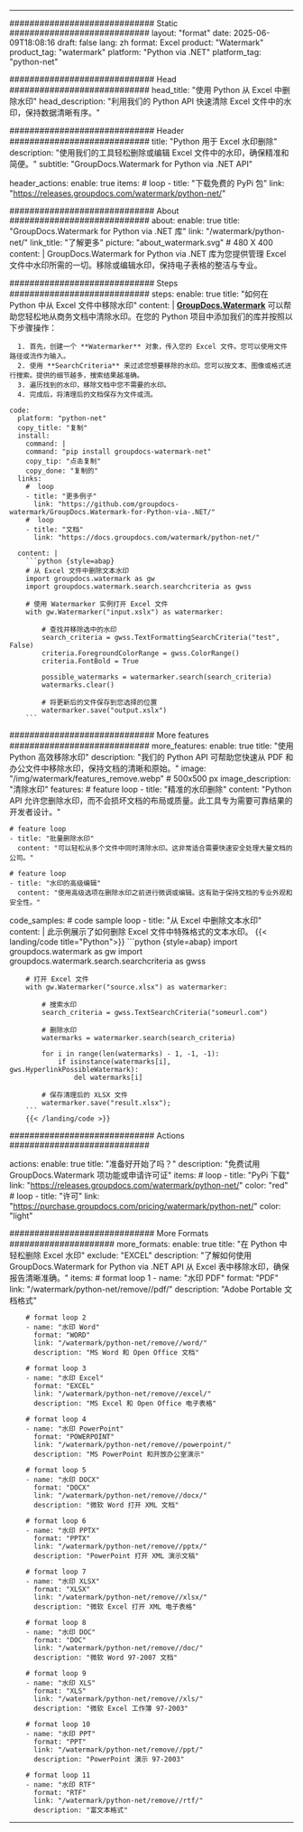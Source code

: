 
---
############################# Static ############################
layout: "format"
date:  2025-06-09T18:08:16
draft: false
lang: zh
format: Excel
product: "Watermark"
product_tag: "watermark"
platform: "Python via .NET"
platform_tag: "python-net"

############################# Head ############################
head_title: "使用 Python 从 Excel 中删除水印"
head_description: "利用我们的 Python API 快速清除 Excel 文件中的水印，保持数据清晰有序。"

############################# Header ############################
title: "Python 用于 Excel 水印删除" 
description: "使用我们的工具轻松删除或编辑 Excel 文件中的水印，确保精准和简便。"
subtitle: "GroupDocs.Watermark for Python via .NET API" 

header_actions:
  enable: true
  items:
    #  loop
    - title: "下载免费的 PyPi 包"
      link: "https://releases.groupdocs.com/watermark/python-net/"
      
############################# About ############################
about:
    enable: true
    title: "GroupDocs.Watermark for Python via .NET 库"
    link: "/watermark/python-net/"
    link_title: "了解更多"
    picture: "about_watermark.svg" # 480 X 400
    content: |
       GroupDocs.Watermark for Python via .NET 库为您提供管理 Excel 文件中水印所需的一切。移除或编辑水印，保持电子表格的整洁与专业。

############################# Steps ############################
steps:
    enable: true
    title: "如何在 Python 中从 Excel 文件中移除水印"
    content: |
      **[GroupDocs.Watermark](https://products.groupdocs.com/watermark/python-net/)** 可以帮助您轻松地从商务文档中清除水印。在您的 Python 项目中添加我们的库并按照以下步骤操作：
      
      1. 首先，创建一个 **Watermarker** 对象，传入您的 Excel 文件。您可以使用文件路径或流作为输入。
      2. 使用 **SearchCriteria** 来过滤您想要移除的水印。您可以按文本、图像或格式进行搜索。提供的细节越多，搜索结果越准确。
      3. 遍历找到的水印，移除文档中您不需要的水印。
      4. 完成后，将清理后的文档保存为文件或流。
   
    code:
      platform: "python-net"
      copy_title: "复制"
      install:
        command: |
        command: "pip install groupdocs-watermark-net"
        copy_tip: "点击复制"
        copy_done: "复制的"
      links:
        #  loop
        - title: "更多例子"
          link: "https://github.com/groupdocs-watermark/GroupDocs.Watermark-for-Python-via-.NET/"
        #  loop
        - title: "文档"
          link: "https://docs.groupdocs.com/watermark/python-net/"
          
      content: |
        ```python {style=abap}
        # 从 Excel 文件中删除文本水印
        import groupdocs.watermark as gw
        import groupdocs.watermark.search.searchcriteria as gwss

        # 使用 Watermarker 实例打开 Excel 文件
        with gw.Watermarker("input.xslx") as watermarker:

            # 查找并移除选中的水印
            search_criteria = gwss.TextFormattingSearchCriteria("test", False)
            criteria.ForegroundColorRange = gwss.ColorRange()
            criteria.FontBold = True

            possible_watermarks = watermarker.search(search_criteria)
            watermarks.clear()

            # 将更新后的文件保存到您选择的位置
            watermarker.save("output.xslx")
        ```            

############################# More features ############################
more_features:
  enable: true
  title: "使用 Python 高效移除水印"
  description: "我们的 Python API 可帮助您快速从 PDF 和办公文件中移除水印，保持文档的清晰和原始。"
  image: "/img/watermark/features_remove.webp" # 500x500 px
  image_description: "清除水印"
  features:
    # feature loop
    - title: "精准的水印删除"
      content: "Python API 允许您删除水印，而不会损坏文档的布局或质量。此工具专为需要可靠结果的开发者设计。"

    # feature loop
    - title: "批量删除水印"
      content: "可以轻松从多个文件中同时清除水印。这非常适合需要快速安全处理大量文档的公司。"

    # feature loop
    - title: "水印的高级编辑"
      content: "使用高级选项在删除水印之前进行微调或编辑。这有助于保持文档的专业外观和安全性。"
      
  code_samples:
    # code sample loop
    - title: "从 Excel 中删除文本水印"
      content: |
        此示例展示了如何删除 Excel 文件中特殊格式的文本水印。
        {{< landing/code title="Python">}}
        ```python {style=abap}
        import groupdocs.watermark as gw
        import groupdocs.watermark.search.searchcriteria as gwss

        # 打开 Excel 文件
        with gw.Watermarker("source.xlsx") as watermarker:

            # 搜索水印
            search_criteria = gwss.TextSearchCriteria("someurl.com")

            # 删除水印
            watermarks = watermarker.search(search_criteria)

            for i in range(len(watermarks) - 1, -1, -1):
                if isinstance(watermarks[i], gws.HyperlinkPossibleWatermark):
                    del watermarks[i]

            # 保存清理后的 XLSX 文件
            watermarker.save("result.xlsx");
        ```
        {{< /landing/code >}}


############################# Actions ############################

actions:
  enable: true
  title: "准备好开始了吗？"
  description: "免费试用 GroupDocs.Watermark 项功能或申请许可证"
  items:
    #  loop
    - title: "PyPi 下载"
      link: "https://releases.groupdocs.com/watermark/python-net/"
      color: "red"
        #  loop
    - title: "许可"
      link: "https://purchase.groupdocs.com/pricing/watermark/python-net/"
      color: "light"


############################# More Formats #####################
more_formats:
    enable: true
    title: "在 Python 中轻松删除 Excel 水印"
    exclude: "EXCEL"
    description: "了解如何使用 GroupDocs.Watermark for Python via .NET API 从 Excel 表中移除水印，确保报告清晰准确。"
    items: 
        # format loop 1
        - name: "水印 PDF"
          format: "PDF"
          link: "/watermark/python-net/remove//pdf/"
          description: "Adobe Portable 文档格式"

        # format loop 2
        - name: "水印 Word"
          format: "WORD"
          link: "/watermark/python-net/remove//word/"
          description: "MS Word 和 Open Office 文档"
          
        # format loop 3
        - name: "水印 Excel"
          format: "EXCEL"
          link: "/watermark/python-net/remove//excel/"
          description: "MS Excel 和 Open Office 电子表格"

        # format loop 4
        - name: "水印 PowerPoint"
          format: "POWERPOINT"
          link: "/watermark/python-net/remove//powerpoint/"
          description: "MS PowerPoint 和开放办公室演示"

        # format loop 5
        - name: "水印 DOCX"
          format: "DOCX"
          link: "/watermark/python-net/remove//docx/"
          description: "微软 Word 打开 XML 文档"
          
        # format loop 6
        - name: "水印 PPTX"
          format: "PPTX"
          link: "/watermark/python-net/remove//pptx/"
          description: "PowerPoint 打开 XML 演示文稿"
          
        # format loop 7
        - name: "水印 XLSX"
          format: "XLSX"
          link: "/watermark/python-net/remove//xlsx/"
          description: "微软 Excel 打开 XML 电子表格"

        # format loop 8
        - name: "水印 DOC"
          format: "DOC"
          link: "/watermark/python-net/remove//doc/"
          description: "微软 Word 97-2007 文档"

        # format loop 9
        - name: "水印 XLS"
          format: "XLS"
          link: "/watermark/python-net/remove//xls/"
          description: "微软 Excel 工作簿 97-2003"

        # format loop 10
        - name: "水印 PPT"
          format: "PPT"
          link: "/watermark/python-net/remove//ppt/"
          description: "PowerPoint 演示 97-2003"

        # format loop 11
        - name: "水印 RTF"
          format: "RTF"
          link: "/watermark/python-net/remove//rtf/"
          description: "富文本格式"

---